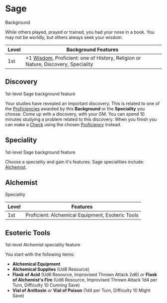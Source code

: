 # Sage

Background

While others played, prayed or trained, you had your nose in a book. You may not be worldly, but others always seek your wisdom.

| Level             | Background Features    |
| ----------------- | - |
| 1st               | +1 [Wisdom](../../pages/characters/attributes.md#wisdom), Proficient: one of History, Religion or Nature, Discovery, Speciality  |

## Discovery

1st-level Sage background feature

Your studies have revealed an important discovery. This is related to one of the [Proficiencies](../../pages/characters/skill.md) awarded by this **Background** or the **Speciality** you choose. Come up with a discovery, with your GM. You can spend 10 minutes studying a problem related to this discovery. When you finish you can make a [Check](../../pages/rules/rolling/checks.md) using the chosen [Proficiency](../../pages/characters/skill.md) instead.

## Speciality

1st-level Sage background feature

Choose a speciality and gain it's features. Sage specialities include: [Alchemist](#alchemist).

## Alchemist

Speciality

| Level             | Features    |
| ----------------- | - |
| 1st               | Proficient: Alchemical Equipment, Esoteric Tools |

## Esoteric Tools

1st-level Alchemist speciality feature

You start with the following items:

 * **Alchemical Equipment**
 * **Alchemical Supplies** (Ud8 Resource)
 * **Flask of Acid**  (Ud6 Resource, Improvised Thrown Attack 2d6) *or* **Flask of Alchemist's Fire** (Ud6 Resource, Improvised Thrown Attack 1d4 per Turn, Difficulty 10 Cunning Save)
 * **Vial of Antitoxin** *or* **Vial of Poison** (1d4 per Turn, Difficulty 10 Might Save)
